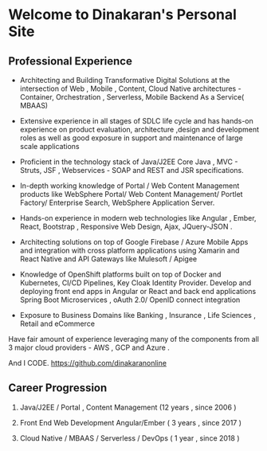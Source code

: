 # Welcome to Dinakaran's Personal Site 

## Professional Experience

- Architecting and Building Transformative Digital Solutions at the intersection of Web , Mobile , Content, Cloud Native architectures - Container, Orchestration , Serverless, Mobile Backend As a Service( MBAAS) 

- Extensive experience in all stages of SDLC life cycle and has hands-on experience on product evaluation, architecture ,design and development roles as well as good exposure in support and maintenance of large scale applications 

- Proficient in the technology stack of Java/J2EE Core Java , MVC - Struts, JSF , Webservices - SOAP and REST and JSR specifications. 

- In-depth working knowledge of Portal / Web Content Management products like WebSphere Portal/ Web Content Management/ Portlet Factory/ Enterprise Search, WebSphere Application Server. 

- Hands-on experience in modern web technologies like Angular , Ember, React, Bootstrap , Responsive Web Design, Ajax, JQuery-JSON . 

- Architecting solutions on top of Google Firebase / Azure Mobile Apps and integration with cross platform applications using Xamarin and React Native and API Gateways like Mulesoft / Apigee

- Knowledge of  OpenShift platforms built on top of Docker and Kubernetes, CI/CD Pipelines, Key Cloak Identity Provider. Develop and deploying front end apps in Angular or React and back end applications Spring Boot Microservices , oAuth 2.0/ OpenID connect integration 


- Exposure to Business Domains like Banking , Insurance , Life Sciences , Retail and eCommerce 

Have fair amount of experience leveraging many of the components from all 3 major cloud providers - AWS , GCP and Azure . 

And I CODE. https://github.com/dinakaranonline

## Career Progression 

1. Java/J2EE / Portal , Content Management (12 years , since 2006 ) 

2. Front End Web Development Angular/Ember ( 3 years , since 2017 )

3. Cloud Native / MBAAS / Serverless / DevOps ( 1 year , since 2018 )



